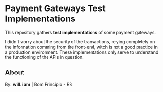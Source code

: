 # Payment Gateways Test Implementations

This repository gathers **test implementations** of some payment gateways.

I didn't worry about the security of the transactions, relying completely on the information comming from the front-end, witch is not a good practice in a production environment. These implementations only serve to understand the functioning of the APIs in question.



## About

By: **will.i.am** | Bom Princípio - RS
